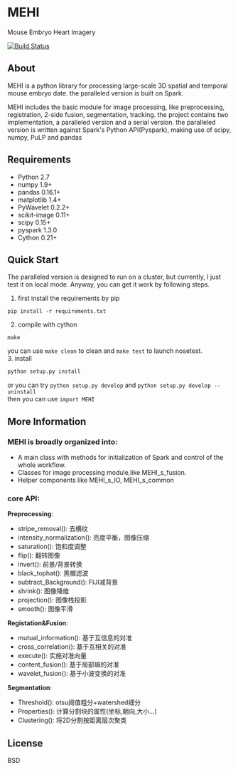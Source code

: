 # MEHI

Mouse Embryo Heart Imagery 
  
[![Build Status](https://travis-ci.org/septicmk/MEHI.svg)](https://travis-ci.org/septicmk/MEHI)

## About

MEHI is a python library for processing large-scale 3D spatial and temporal mouse embryo date. the paralleled version is built on Spark.

MEHI includes the basic module for image processing, like preprocessing, registration, 2-side fusion, segmentation, tracking. the project contains two implementation, a paralleled version and a serial version. the paralleled version is written against Spark's Python API(Pyspark), making use of scipy, numpy, PuLP and pandas

## Requirements

 - Python 2.7
 - numpy 1.9+
 - pandas 0.16.1+
 - matplotlib 1.4+
 - PyWavelet 0.2.2+
 - scikit-image 0.11+
 - scipy 0.15+
 - pyspark 1.3.0
 - Cython 0.21+ 

## Quick Start

The paralleled version is designed to run on a cluster, but currently, I just test it on local mode. Anyway, you can get it work by following steps.  
1. first install the requirements by pip  
```shell
pip install -r requirements.txt
```
2. compile with cython  
```shell
make
```
you can use `make clean` to clean and `make test` to launch nosetest.  
3. install
```python
python setup.py install
```
or you can try `python setup.py develop` and `python setup.py develop --uninstall`  
then you can use `import MEHI`  

## More Information

### MEHI is broadly organized into:

- A main class with methods for initialization of Spark and control of the whole workflow.
- Classes for image processing module,like MEHI\_s\_fusion.
- Helper components like MEHI\_s\_IO, MEHI\_s\_common

### core API:

__Preprocessing__:  
- stripe\_removal(): 去横纹
- intensity\_normalization(): 亮度平衡，图像压缩
- saturation(): 饱和度调整   
- flip(): 翻转图像  
- invert(): 前景/背景转换  
- black\_tophat(): 黑帽滤波  
- subtract\_Background(): FIJI减背景  
- shrink(): 图像降维  
- projection(): 图像栈投影
- smooth(): 图像平滑  

__Registation&Fusion__:  
- mutual\_information(): 基于互信息的对准   
- cross\_correlation(): 基于互相关的对准  
- execute(): 实施对准向量  
- content\_fusion(): 基于局部熵的对准  
- wavelet\_fusion(): 基于小波变换的对准  

__Segmentation__:  
- Threshold(): otsu阈值粗分+watershed细分
- Properties(): 计算分割块的属性(坐标,朝向,大小...)
- Clustering(): 将2D分割按距离层次聚类

## License
BSD
